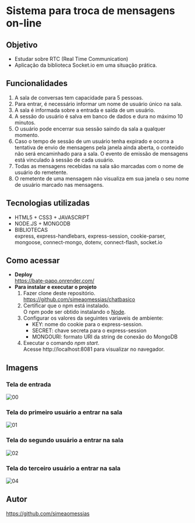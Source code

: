 # Sistema para troca de mensagens on-line

## Objetivo
- Estudar sobre RTC (Real Time Communication)
- Aplicação da biblioteca Socket.io em uma situação prática.

## Funcionalidades
  1. A sala de conversas tem capacidade para 5 pessoas. <br>
  2. Para entrar, é necessário informar um nome de usuário único na sala. <br>
  3. A sala é informada sobre a entrada e saída de um usuário. <br>
  4. A sessão do usuário é salva em banco de dados e dura no máximo 10 minutos. <br>
  5. O usuário pode encerrar sua sessão saindo da sala a qualquer momento. <br>
  6. Caso o tempo de sessão de um usuário tenha expirado e ocorra a tentativa de envio de mensagens pela janela ainda aberta, o conteúdo não será encaminhado para a sala. O evento de emissão de mensagens está vinculado à sessão de cada usuário.
  7. Todas as mensagens recebidas na sala são marcadas com o nome de usuário do remetente.
  8. O remetente de uma mensagem não visualiza em sua janela o seu nome de usuário marcado nas mensagens.
      
## Tecnologias utilizadas
- HTML5 + CSS3 + JAVASCRIPT
- NODE.JS + MONGODB
- BIBLIOTECAS<br>
  express, express-handlebars, express-session, cookie-parser, mongoose, connect-mongo, dotenv, connect-flash, socket.io
      
## Como acessar
- **Deploy** <br>
  https://bate-papo.onrender.com/
- **Para instalar e executar o projeto** <br>
  1. Fazer clone deste repositório. <br>
     https://github.com/simeaomessias/chatbasico
  2. Certificar que o npm está instalado. <br>
     O npm pode ser obtido instalando o [Node](https://nodejs.org/en/).
  3. Configurar os valores da seguintes variaveis de ambiente:<br>
     - KEY: nome do cookie para o express-session. <br>
     - SECRET: chave secreta para o express-session <br>
     - MONGOURI: formato URI da string de conexão do MongoDB <br>
  4. Executar o comando *npm start*. <br>
     Acesse http://localhost:8081 para visualizar no navegador. <br>

## Imagens
### Tela de entrada<br>
![00](https://user-images.githubusercontent.com/76917508/222257704-306a5e30-1cc7-41bb-bfd7-a7daa51de74d.jpg) <br>
### Tela do primeiro usuário a entrar na sala<br>
![01](https://user-images.githubusercontent.com/76917508/222256820-72f56e83-8e9c-48f9-9eaa-f7bfb7e3c19c.jpg)<br>
### Tela do segundo usuário a entrar na sala<br>
![02](https://user-images.githubusercontent.com/76917508/222256884-9c7be35c-0901-43ae-8383-bfd70393e903.jpg)<br>
### Tela do terceiro usuário a entrar na sala<br>
![04](https://user-images.githubusercontent.com/76917508/222257227-2158e5be-1045-4820-8d94-a79579536125.png)<br>

## Autor
https://github.com/simeaomessias
